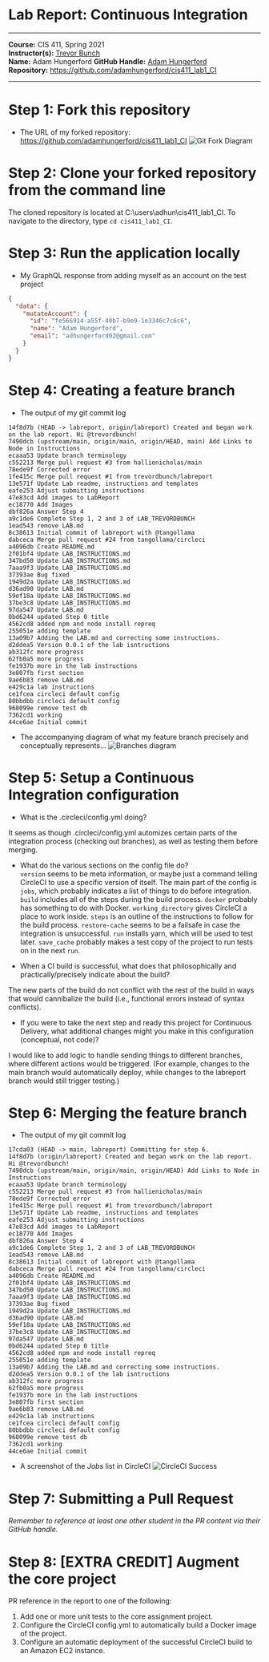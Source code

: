 # Lab Report: Continuous Integration
___
**Course:** CIS 411, Spring 2021  
**Instructor(s):** [Trevor Bunch](https://github.com/trevordbunch)  
**Name:** Adam Hungerford 
**GitHub Handle:** [Adam Hungerford](https://github.com/adamhungerford)  
**Repository:** https://github.com/adamhungerford/cis411_lab1_CI
___

# Step 1: Fork this repository
- The URL of my forked repository: https://github.com/adamhungerford/cis411_lab1_CI
![Git Fork Diagram](../assets/gitForkDiagram.png)

# Step 2: Clone your forked repository from the command line  
The cloned repository is located at C:\users\adhun\cis411_lab1_CI.
To navigate to the directory, type `cd cis411_lab1_CI`.

# Step 3: Run the application locally
- My GraphQL response from adding myself as an account on the test project
``` json
{
  "data": {
    "mutateAccount": {
      "id": "fe566914-a55f-40b7-b9e9-1e3346c7c6c6",
      "name": "Adam Hungerford",
      "email": "adhungerford02@gmail.com"
    }
  }
}
```

# Step 4: Creating a feature branch
- The output of my git commit log
```
14f8d7b (HEAD -> labreport, origin/labreport) Created and began work on the lab report. Hi @trevordbunch!
7490dcb (upstream/main, origin/main, origin/HEAD, main) Add Links to Node in Instructions
ecaaa53 Update branch terminology
c552213 Merge pull request #3 from hallienicholas/main
78ede9f Corrected error
1fe415c Merge pull request #1 from trevordbunch/labreport
13e571f Update Lab readme, instructions and templates
eafe253 Adjust submitting instructions
47e83cd Add images to LabReport
ec18770 Add Images
dbf826a Answer Step 4
a9c1de6 Complete Step 1, 2 and 3 of LAB_TREVORDBUNCH
1ead543 remove LAB.md
8c38613 Initial commit of labreport with @tangollama
dabceca Merge pull request #24 from tangollama/circleci
a4096db Create README.md
2f01bf4 Update LAB_INSTRUCTIONS.md
347bd50 Update LAB_INSTRUCTIONS.md
7aaa9f3 Update LAB_INSTRUCTIONS.md
37393ae Bug fixed
1949d2a Update LAB_INSTRUCTIONS.md
d36ad90 Update LAB.md
59ef18a Update LAB_INSTRUCTIONS.md
37be3c8 Update LAB_INSTRUCTIONS.md
97da547 Update LAB.md
0bd6244 updated Step 0 title
4562cd8 added npm and node install repreq
255051e adding template
13a09b7 Adding the LAB.md and correcting some instructions.
d2ddea5 Version 0.0.1 of the lab isntructions
ab312fc more progress
62fb0a5 more progress
fe1937b more in the lab instructions
3e807fb first section
9ae6b83 remove LAB.md
e429c1a lab instructions
ce1fcea circleci default config
80bbdbb circleci default config
968099e remove test db
7362cd1 working
44ce6ae Initial commit
```
- The accompanying diagram of what my feature branch precisely and conceptually represents...
![Branches diagram](../assets/branchesDiagram)

# Step 5: Setup a Continuous Integration configuration
- What is the .circleci/config.yml doing?  

It seems as though .circleci/config.yml automizes certain parts of the integration process (checking out branches), as well as testing them before merging. 

- What do the various sections on the config file do?  
`version` seems to be meta information, or maybe just a command telling CircleCI to use a specific version of itself. The main part of the config is `jobs`, which probably indicates a list of things to do before integration. `build` includes all of the steps during the build process. `docker` probably has something to do with Docker. `working_directory` gives CircleCI a place to work inside. `steps` is an outline of the instructions to follow for the build process. `restore-cache` seems to be a failsafe in case the integration is unsuccessful. `run` installs yarn, which will be used to test later. `save_cache` probably makes a test copy of the project to run tests on in the next `run`.

- When a CI build is successful, what does that philosophically and practically/precisely indicate about the build?  

The new parts of the build do not conflict with the rest of the build in ways that would cannibalize the build (i.e., functional errors instead of syntax conflicts). 

- If you were to take the next step and ready this project for Continuous Delivery, what additional changes might you make in this configuration (conceptual, not code)?  

I would like to add logic to handle sending things to different branches, where different actions would be triggered. (For example, changes to the main branch would automatically deploy, while changes to the labreport branch would still trigger testing.)
   

# Step 6: Merging the feature branch
* The output of my git commit log
```
17cda03 (HEAD -> main, labreport) Committing for step 6.
14f8d7b (origin/labreport) Created and began work on the lab report. Hi @trevordbunch!
7490dcb (upstream/main, origin/main, origin/HEAD) Add Links to Node in Instructions
ecaaa53 Update branch terminology
c552213 Merge pull request #3 from hallienicholas/main
78ede9f Corrected error
1fe415c Merge pull request #1 from trevordbunch/labreport
13e571f Update Lab readme, instructions and templates
eafe253 Adjust submitting instructions
47e83cd Add images to LabReport
ec18770 Add Images
dbf826a Answer Step 4
a9c1de6 Complete Step 1, 2 and 3 of LAB_TREVORDBUNCH
1ead543 remove LAB.md
8c38613 Initial commit of labreport with @tangollama
dabceca Merge pull request #24 from tangollama/circleci
a4096db Create README.md
2f01bf4 Update LAB_INSTRUCTIONS.md
347bd50 Update LAB_INSTRUCTIONS.md
7aaa9f3 Update LAB_INSTRUCTIONS.md
37393ae Bug fixed
1949d2a Update LAB_INSTRUCTIONS.md
d36ad90 Update LAB.md
59ef18a Update LAB_INSTRUCTIONS.md
37be3c8 Update LAB_INSTRUCTIONS.md
97da547 Update LAB.md
0bd6244 updated Step 0 title
4562cd8 added npm and node install repreq
255051e adding template
13a09b7 Adding the LAB.md and correcting some instructions.
d2ddea5 Version 0.0.1 of the lab isntructions
ab312fc more progress
62fb0a5 more progress
fe1937b more in the lab instructions
3e807fb first section
9ae6b83 remove LAB.md
e429c1a lab instructions
ce1fcea circleci default config
80bbdbb circleci default config
968099e remove test db
7362cd1 working
44ce6ae Initial commit
```

* A screenshot of the _Jobs_ list in CircleCI
![CircleCI Success](../assets/circleCISuccess.png)

# Step 7: Submitting a Pull Request
_Remember to reference at least one other student in the PR content via their GitHub handle._



# Step 8: [EXTRA CREDIT] Augment the core project
PR reference in the report to one of the following:
1. Add one or more unit tests to the core assignment project. 
2. Configure the CircleCI config.yml to automatically build a Docker image of the project.
3. Configure an automatic deployment of the successful CircleCI build to an Amazon EC2 instance.
